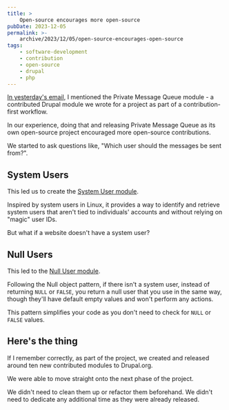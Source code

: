 ```yaml
---
title: >
    Open-source encourages more open-source
pubDate: 2023-12-05
permalink: >-
    archive/2023/12/05/open-source-encourages-open-source
tags:
    - software-development
    - contribution
    - open-source
    - drupal
    - php
---
```


[In yesterday's email][yesterday], I mentioned the Private Message Queue module - a contributed Drupal module we wrote for a project as part of a contribution-first workflow.

In our experience, doing that and releasing Private Message Queue as its own open-source project encouraged more open-source contributions.

We started to ask questions like, "Which user should the messages be sent from?".

## System Users

This led us to create the [System User module].

Inspired by system users in Linux, it provides a way to identify and retrieve system users that aren't tied to individuals' accounts and without relying on "magic" user IDs.

But what if a website doesn't have a system user?

## Null Users

This led to the [Null User module].

Following the Null object pattern, if there isn't a system user, instead of returning `NULL` or `FALSE`, you return a null user that you use in the same way, though they'll have default empty values and won't perform any actions.

This pattern simplifies your code as you don't need to check for `NULL` or `FALSE` values.

## Here's the thing

If I remember correctly, as part of the project, we created and released around ten new contributed modules to Drupal.org.

We were able to move straight onto the next phase of the project.

We didn't need to clean them up or refactor them beforehand. We didn't need to dedicate any additional time as they were already released.

[null user module]: https://www.drupal.org/project/null_user
[system user module]: https://www.drupal.org/project/system_user
[yesterday]: {{site.url}}/archive/2023/12/04/writing-contrib-modules-as-glue-between-your-custom-code
